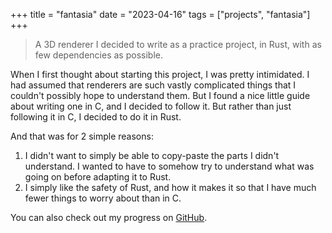 +++
title = "fantasia"
date = "2023-04-16"
tags = ["projects", "fantasia"]
+++

> A 3D renderer I decided to write as a practice project, in Rust, with as few dependencies as possible. 

When I first thought about starting this project, I was pretty intimidated. 
I had assumed that renderers are such vastly complicated things that I couldn't possibly hope to understand them.
But I found a nice little guide about writing one in C, and I decided to follow it.
But rather than just following it in C, I decided to do it in Rust.

And that was for 2 simple reasons:
1. I didn't want to simply be able to copy-paste the parts I didn't understand. I wanted to
have to somehow try to understand what was going on before adapting it to Rust.
2. I simply like the safety of Rust, and how it makes it so that I have much fewer things to worry about
than in C.

You can also check out my progress on [GitHub](https://github.com/aliencdh/fantasia).
